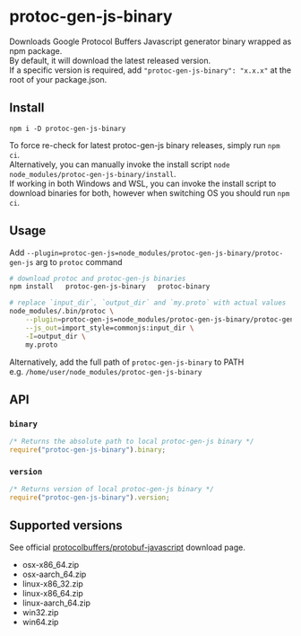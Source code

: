 # protoc-gen-js-binary

Downloads Google Protocol Buffers Javascript generator binary wrapped as npm package.  
By default, it will download the latest released version.  
If a specific version is required, add `"protoc-gen-js-binary": "x.x.x"` at the root of your package.json.

## Install

`npm i -D protoc-gen-js-binary`

To force re-check for latest protoc-gen-js binary releases, simply run `npm ci`.  
Alternatively, you can manually invoke the install script `node node_modules/protoc-gen-js-binary/install`.  
If working in both Windows and WSL, you can invoke the install script to download binaries for both,
however when switching OS you should run `npm ci`.  

## Usage

Add `--plugin=protoc-gen-js=node_modules/protoc-gen-js-binary/protoc-gen-js` arg to `protoc` command

```sh
# download protoc and protoc-gen-js binaries
npm install   protoc-gen-js-binary   protoc-binary

# replace `input_dir`, `output_dir` and `my.proto` with actual values
node_modules/.bin/protoc \
    --plugin=protoc-gen-js=node_modules/protoc-gen-js-binary/protoc-gen-js \
    --js_out=import_style=commonjs:input_dir \
    -I=output_dir \
    my.proto
```

Alternatively, add the full path of `protoc-gen-js-binary` to PATH  
e.g. `/home/user/node_modules/protoc-gen-js-binary`

## API

### `binary`

```js
/* Returns the absolute path to local protoc-gen-js binary */
require("protoc-gen-js-binary").binary;
```

### `version`

```js
/* Returns version of local protoc-gen-js binary */
require("protoc-gen-js-binary").version;
```

## Supported versions

See official [protocolbuffers/protobuf-javascript](https://github.com/protocolbuffers/protobuf-javascript/releases) download page.

* osx-x86_64.zip
* osx-aarch_64.zip
* linux-x86_32.zip
* linux-x86_64.zip
* linux-aarch_64.zip
* win32.zip
* win64.zip
